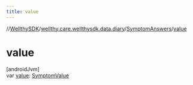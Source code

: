```yaml
---
title: value
---
```

//[WellthySDK](../../../index.html)/[wellthy.care.wellthysdk.data.diary](../index.html)/[SymptomAnswers](index.html)/[value](value.html)



# value



[androidJvm]\
var [value](value.html): [SymptomValue](../-symptom-value/index.html)




